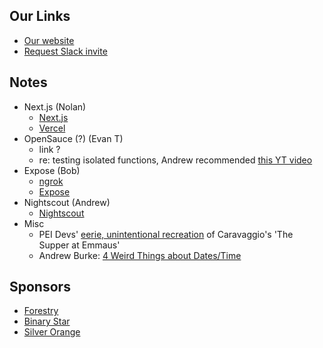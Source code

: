 
## Our Links

* [Our website](http://peidevs.github.io/)
* [Request Slack invite](https://docs.google.com/forms/d/e/1FAIpQLScjMRLiiKXqeHCjCSAD37mFxJdH5fskiok-LUaIGtPUZ63glw/viewform)

## Notes

* Next.js (Nolan)
    - [Next.js](https://nextjs.org/)
    - [Vercel](https://vercel.com/about)
* OpenSauce (?) (Evan T)
    - link ?
    - re: testing isolated functions, Andrew recommended [this YT video](https://www.youtube.com/watch?v=EZ05e7EMOLM)
* Expose (Bob)
    - [ngrok](https://ngrok.com/)
    - [Expose](https://beyondco.de/docs/expose/client/sharing) 
* Nightscout (Andrew)
    - [Nightscout](http://www.nightscout.info/)
* Misc
    - PEI Devs' [eerie, unintentional recreation](https://twitter.com/30_for_60/status/706992363185577985?cn=cmV0d2VldA%3D%3D&refsrc=email) of Caravaggio's 'The Supper at Emmaus'
    - Andrew Burke: [4 Weird Things about Dates/Time](https://www.youtube.com/watch?v=ROVsRhc6T5s) 
 
## Sponsors

* [Forestry](https://forestry.io/)
* [Binary Star](http://www.binarystar.biz/)
* [Silver Orange](https://www.silverorange.com/)
